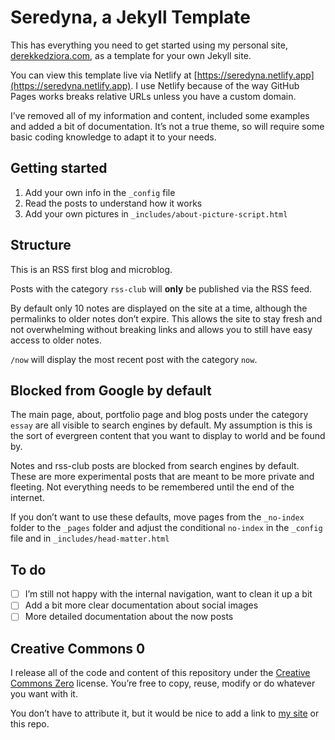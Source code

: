 # Seredyna, a Jekyll Template 

This has everything you need to get started using my personal site, [derekkedziora.com](https://derekkedziora.com), as a template for your own Jekyll site. 

You can view this template live via Netlify at [https://seredyna.netlify.app](https://seredyna.netlify.app). I use Netlify because of the way GitHub Pages works breaks relative URLs unless you have a custom domain. 

I’ve removed all of my information and content, included some examples and added a bit of documentation. It’s not a true theme, so will require some basic coding knowledge to adapt it to your needs. 

## Getting started 

1. Add your own info in the `_config` file 
2. Read the posts to understand how it works 
3. Add your own pictures in `_includes/about-picture-script.html`

## Structure 

This is an RSS first blog and microblog. 

Posts with the category `rss-club` will **only** be published via the RSS feed. 

By default only 10 notes are displayed on the site at a time, although the permalinks to older notes don’t expire. This allows the site to stay fresh and not overwhelming without breaking links and allows you to still have easy access to older notes. 

`/now` will display the most recent post with the category `now`. 


## Blocked from Google by default 

The main page, about, portfolio page and blog posts under the category `essay` are all visible to search engines by default. My assumption is this is the sort of evergreen content that you want to display to world and be found by.

Notes and rss-club posts are blocked from search engines by default. These are more experimental posts that are meant to be more private and fleeting. Not everything needs to be remembered until the end of the internet. 

If you don’t want to use these defaults, move pages from the `_no-index` folder to the `_pages` folder and adjust the conditional `no-index` in the `_config` file and in `_includes/head-matter.html`


## To do 

- [ ] I’m still not happy with the internal navigation, want to clean it up a bit 
- [ ] Add a bit more clear documentation about social images 
- [ ] More detailed documentation about the now posts 

## Creative Commons 0 

I release all of the code and content of this repository under the [Creative Commons Zero](https://creativecommons.org/publicdomain/zero/1.0/) license. You’re free to copy, reuse, modify or do whatever you want with it. 

You don’t have to attribute it, but it would be nice to add a link to [my site](https://derekkedziora.com) or this repo.  